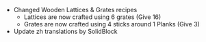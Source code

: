 * Changed Wooden Lattices & Grates recipes
  * Lattices are now crafted using 6 grates (Give 16)
  * Grates are now crafted using 4 sticks around 1 Planks (Give 3)
* Update zh translations by SolidBlock
